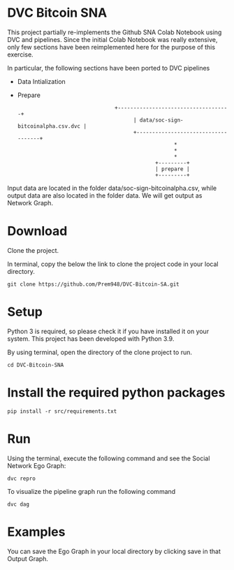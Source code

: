 # DVC Bitcoin SNA

This project partially re-implements the Github SNA Colab Notebook using DVC and pipelines. Since the initial Colab Notebook was really extensive, only few sections have been reimplemented here for the purpose of this exercise.

In particular, the following sections have been ported to DVC pipelines

- Data Intialization
  
- Prepare

      	                             +------------------------------------+                   
                                           | data/soc-sign-bitcoinalpha.csv.dvc |                   
                                           +------------------------------------+                   
                                                        *                             
                                                        *                              
                                                        *                             
                  	                              +---------+                        
                  	                              | prepare |                        
                  	                              +---------+      

Input data are located in the folder data/soc-sign-bitcoinalpha.csv, while output data are also located in the folder data. We will get output as Network Graph.


# Download

Clone the project.

In terminal, copy the below the link to clone the project code in your local directory.

    git clone https://github.com/Prem948/DVC-Bitcoin-SA.git

# Setup

Python 3 is required, so please check it if you have installed it on your system. This project has been developed with Python 3.9.

By using terminal, open the directory of the clone project to run.

    cd DVC-Bitcoin-SNA
      
# Install the required python packages

    pip install -r src/requirements.txt
    
# Run

Using the terminal, execute the following command and see the Social Network Ego Graph:

    dvc repro
    
To visualize the pipeline graph run the following command

    dvc dag
    
# Examples

You can save the Ego Graph in your local directory by clicking save in that Output Graph.
